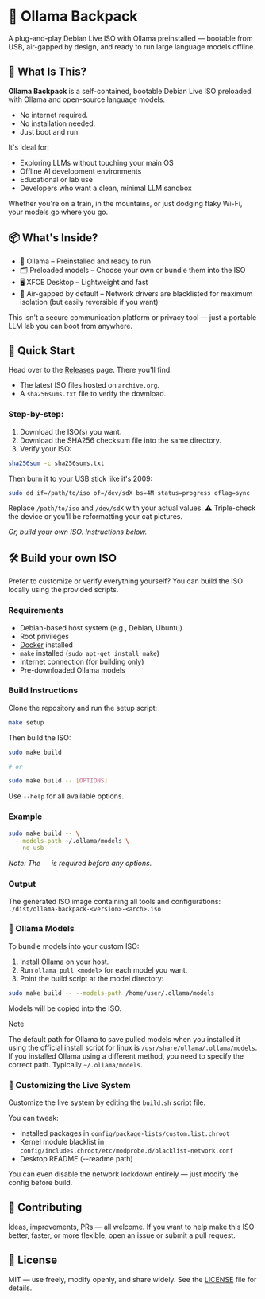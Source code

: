 # 🎒 Ollama Backpack

A plug-and-play Debian Live ISO with Ollama preinstalled — bootable from USB, air-gapped by design, and ready to run large language models offline.

## 🎯 What Is This?

**Ollama Backpack** is a self-contained, bootable Debian Live ISO preloaded with Ollama and open-source language models.

- No internet required.
- No installation needed.
- Just boot and run.

It's ideal for:

- Exploring LLMs without touching your main OS
- Offline AI development environments
- Educational or lab use
- Developers who want a clean, minimal LLM sandbox

Whether you're on a train, in the mountains, or just dodging flaky Wi-Fi, your models go where you go.

## 📦 What's Inside?

- 🧠 Ollama – Preinstalled and ready to run
- 🗂️ Preloaded models – Choose your own or bundle them into the ISO
- 🖥️ XFCE Desktop – Lightweight and fast
- 📴 Air-gapped by default – Network drivers are blacklisted for maximum isolation (but easily reversible if you want)

This isn't a secure communication platform or privacy tool — just a portable LLM lab you can boot from anywhere.

## 🚀 Quick Start

Head over to the [Releases](https://github.com/vedmakk/ollama-backpack/releases) page. There you'll find:

- The latest ISO files hosted on `archive.org`.
- A `sha256sums.txt` file to verify the download.

### Step-by-step:

1. Download the ISO(s) you want.
1. Download the SHA256 checksum file into the same directory.
1. Verify your ISO:

```bash
sha256sum -c sha256sums.txt
```

Then burn it to your USB stick like it's 2009:

```bash
sudo dd if=/path/to/iso of=/dev/sdX bs=4M status=progress oflag=sync
```

Replace `/path/to/iso` and `/dev/sdX` with your actual values. ⚠️ Triple-check the device or you'll be reformatting your cat pictures.

_Or, build your own ISO. Instructions below._

## 🛠️ Build your own ISO

Prefer to customize or verify everything yourself? You can build the ISO locally using the provided scripts.

### Requirements

- Debian-based host system (e.g., Debian, Ubuntu)
- Root privileges
- [Docker](https://docs.docker.com/get-docker/) installed
- `make` installed (`sudo apt-get install make`)
- Internet connection (for building only)
- Pre-downloaded Ollama models

### Build Instructions

Clone the repository and run the setup script:

```bash
make setup
```

Then build the ISO:

```bash
sudo make build

# or

sudo make build -- [OPTIONS]
```

Use `--help` for all available options.

### Example

```bash
sudo make build -- \
  --models-path ~/.ollama/models \
  --no-usb
```

_Note: The `--` is required before any options._

### Output

The generated ISO image containing all tools and configurations:
`./dist/ollama-backpack-<version>-<arch>.iso`

### 🧩 Ollama Models

To bundle models into your custom ISO:

1. Install [Ollama](https://ollama.com) on your host.
1. Run `ollama pull <model>` for each model you want.
1. Point the build script at the model directory:

```bash
sudo make build -- --models-path /home/user/.ollama/models
```

Models will be copied into the ISO.

> [!NOTE]
> The default path for Ollama to save pulled models when you installed it using the official install script for linux is `/usr/share/ollama/.ollama/models`.
> If you installed Ollama using a different method, you need to specify the correct path. Typically `~/.ollama/models`.

### 🔧 Customizing the Live System

Customize the live system by editing the `build.sh` script file.

You can tweak:

- Installed packages in `config/package-lists/custom.list.chroot`
- Kernel module blacklist in `config/includes.chroot/etc/modprobe.d/blacklist-network.conf`
- Desktop README (--readme path)

You can even disable the network lockdown entirely — just modify the config before build.

## 🤝 Contributing

Ideas, improvements, PRs — all welcome. If you want to help make this ISO better, faster, or more flexible, open an issue or submit a pull request.

## 📜 License

MIT — use freely, modify openly, and share widely.
See the [LICENSE](LICENSE) file for details.
